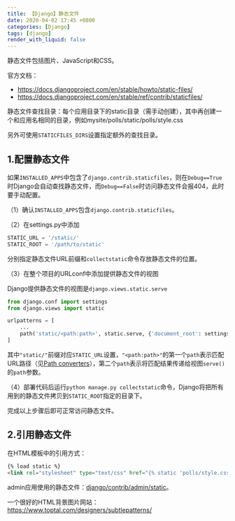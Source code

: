```yaml
---
title: 【Django】静态文件
date: 2020-04-02 17:45 +0800
categories: [Django]
tags: [django]
render_with_liquid: false
---
```

静态文件包括图片、JavaScript和CSS。

官方文档：
* <https://docs.djangoproject.com/en/stable/howto/static-files/>
* <https://docs.djangoproject.com/en/stable/ref/contrib/staticfiles/>

静态文件查找目录：每个应用目录下的static目录（需手动创建），其中再创建一个和应用名相同的目录，例如mysite/polls/static/polls/style.css

另外可使用`STATICFILES_DIRS`设置指定额外的查找目录。

## 1.配置静态文件
如果`INSTALLED_APPS`中包含了`django.contrib.staticfiles`，则在`Debug==True`时Django会自动查找静态文件，而`Debug==False`时访问静态文件会报404，此时要手动配置。

（1）确认`INSTALLED_APPS`包含`django.contrib.staticfiles`。

（2）在settings.py中添加

```python
STATIC_URL = '/static/'
STATIC_ROOT = '/path/to/static'
```

分别指定静态文件URL前缀和`collectstatic`命令存放静态文件的位置。

（3）在整个项目的URLconf中添加提供静态文件的视图

Django提供静态文件的视图是`django.views.static.serve`

```python
from django.conf import settings
from django.views import static

urlpatterns = [
    ...
    path('static/<path:path>', static.serve, {'document_root': settings.STATIC_ROOT}, name='static'),
]
```

其中`"static/"`前缀对应`STATIC_URL`设置，`"<path:path>"`的第一个`path`表示匹配URL路径（见[Path converters](https://docs.djangoproject.com/en/stable/topics/http/urls/#path-converters)），第二个`path`表示将匹配结果传递给视图`serve()`的`path`参数。

（4）部署代码后运行`python manage.py collectstatic`命令，Django将把所有用到的静态文件拷贝到`STATIC_ROOT`指定的目录下。

完成以上步骤后即可正常访问静态文件。

## 2.引用静态文件
在HTML模板中的引用方式：

```html
{% load static %}
<link rel="stylesheet" type="text/css" href="{% static 'polls/style.css' %}">
```

admin应用使用的静态文件：[django/contrib/admin/static](https://github.com/django/django/tree/main/django/contrib/admin/static)。

一个很好的HTML背景图片网站：<https://www.toptal.com/designers/subtlepatterns/>
